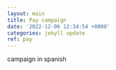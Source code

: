 ```yaml
---
layout: main
title: Pay campaign
date: '2022-12-06 12:34:54 +0000'
categories: jekyll update
ref: pay
---
```


campaign in spanish
